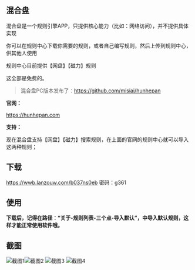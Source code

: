 ## 混合盘

混合盘是一个规则引擎APP，只提供核心能力（比如：网络访问），并不提供具体实现

你可以在规则中心下载你需要的规则，或者自己编写规则，然后上传到规则中心，供其他人使用

规则中心目前提供【网盘】【磁力】规则

这全部是免费的。

> 混合盘PC版本发布了：https://github.com/misiai/hunhepan


**官网：**

https://hunhepan.com




**支持：**

现在混合盘支持【网盘】【磁力】搜索规则，在上面的官网的规则中心就可以导入这两种规则；



## 下载

https://wwb.lanzouw.com/b037ns0eb   密码：g361


## 使用

**下载后，记得在路径：“关于-规则列表-三个点-导入默认”，中导入默认规则，这样才能正常使用软件哦。**

## 截图

![截图1](./images/11.png)![截图2](./images/22.png) ![截图3](./images/33.png) ![截图4](./images/44.png)
